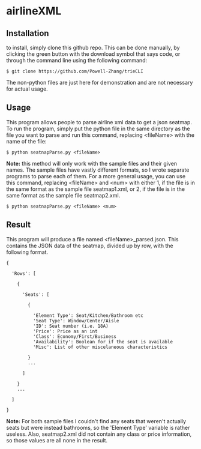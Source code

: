 # airlineXML
## Installation
to install, simply clone this github repo. This can be done manually, by clicking the green button with the download symbol that says code, or through the command line using the following command:
```console
$ git clone https://github.com/Powell-Zhang/trieCLI
```
The non-python files are just here for demonstration and are not necessary for actual usage. 
## Usage
This program allows people to parse airline xml data to get a json seatmap. To run the program, simply put the python file in the same directory as the file you want to parse and run this command, replacing \<fileName\> with the name of the file:
```console
$ python seatnapParse.py <fileName>
```
**Note:** this method will only work with the sample files and their given names. The sample files have vastly different formats, so I wrote separate programs to parse each of them. For a more general usage, you can use this command, replacing \<fileName\> and \<num\> with either 1, if the file is in the same format as the sample file seatmap1.xml, or 2, if the file is in the same format as the sample file seatmap2.xml.  
```console
$ python seatnapParse.py <fileName> <num>
```
## Result
This program will produce a file named \<fileName\>\_parsed.json. This contains the JSON data of the seatmap, divided up by row, with the following format.


```
{

  'Rows': [
  
    {
    
      'Seats': [
      
        {
          
          'Element Type': Seat/Kitchen/Bathroom etc
          'Seat Type': Window/Center/Aisle
          'ID': Seat number (i.e. 18A)
          'Price': Price as an int 
          'Class': Economy/First/Business
          'Availability': Boolean for if the seat is available
          'Misc': List of other miscelaneous characteristics
        
        }
        ...
      
      ]
    
    }
    ...
  
  ]

}
```
**Note:** For both sample files I couldn't find any seats that weren't actually seats but were instead bathrooms, so the 'Element Type' variable is rather useless. Also, seatmap2.xml did not contain any class or price information, so those values are all none in the result. 
